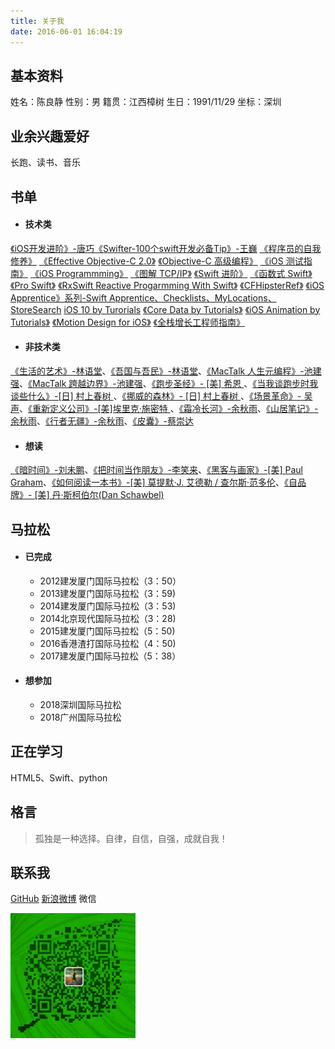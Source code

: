 ```yaml
---
title: 关于我
date: 2016-06-01 16:04:19
---
```


## 基本资料
姓名：陈良静
性别：男
籍贯：江西樟树
生日：1991/11/29
坐标：深圳

## 业余兴趣爱好
长跑、读书、音乐

## 书单
- #### 技术类 
[《iOS开发进阶》-唐巧](https://book.douban.com/subject/26287173/)[《Swifter-100个swift开发必备Tip》-王巍](https://book.douban.com/subject/26386453/)
[《程序员的自我修养》]()
[《Effective Objective-C 2.0》]()
[《Objective-C 高级编程》]()
[《iOS 测试指南》]()
[《iOS Programmming》]()
[《图解 TCP/IP》]()
[《Swift 进阶》]()
[《函数式 Swift》]()
[《Pro Swift》]()
[《RxSwift Reactive Progarmming With Swift》]()
[《CFHipsterRef》]()
[《iOS Apprentice》系列-Swift Apprentice、Checklists、MyLocations、StoreSearch]()
[iOS 10 by Turorials]()
[《Core Data by Tutorials》]()
[《iOS Animation by Tutorials》]()
[《Motion Design for iOS》](https://github.com/Cloudox/Motion-Design-for-iOS)
[《全栈增长工程师指南》]()

- #### 非技术类
[《生活的艺术》-林语堂](https://book.douban.com/subject/1492634/)、[《吾国与吾民》-林语堂](https://book.douban.com/subject/1491239/)、[《MacTalk 人生元编程》-池建强](https://book.douban.com/subject/25826578/)、[《MacTalk 跨越边界》-池建强](https://book.douban.com/subject/26663519/)、[《跑步圣经》- [美] 希恩 ](https://book.douban.com/subject/2340062/)、[《当我谈跑步时我谈些什么》-[日] 村上春树 ](https://book.douban.com/subject/3369600/)、[《挪威的森林》- [日] 村上春树 ](https://book.douban.com/subject/1046265/)、[《场景革命》- 吴声](https://book.douban.com/subject/26575141/)、[《重新定义公司》-[美]埃里克·施密特 ](https://book.douban.com/subject/26582822/)、[《霜冷长河》-余秋雨](https://book.douban.com/subject/1075495/)、[《山居笔记》-余秋雨](https://book.douban.com/subject/1001204/)、[《行者无疆》-余秋雨](https://book.douban.com/subject/1054889/)、[《皮囊》-蔡崇达](https://book.douban.com/subject/26278687/)
- #### 想读
[《暗时间》-刘未鹏](https://book.douban.com/subject/6709809/)、[《把时间当作朋友》-李笑来](https://book.douban.com/subject/3609132/)、[《黑客与画家》-[美] Paul Graham](https://book.douban.com/subject/6021440/)、[《如何阅读一本书》-[美] 莫提默·J. 艾德勒 / 查尔斯·范多伦](https://book.douban.com/subject/1013208/)、[《自品牌》- [美] 丹·斯柯伯尔(Dan Schawbel)](https://book.douban.com/subject/26687512/)

## 马拉松
- #### 已完成
	- 2012建发厦门国际马拉松（3：50）
	- 2013建发厦门国际马拉松（3：59)
	- 2014建发厦门国际马拉松（3：53)
	- 2014北京现代国际马拉松（3：28)
	- 2015建发厦门国际马拉松（5：50)
	- 2016香港渣打国际马拉松（4：50)
	- 2017建发厦门国际马拉松（5：38）
- #### 想参加
    - 2018深圳国际马拉松
    - 2018广州国际马拉松

## 正在学习
HTML5、Swift、python
## 格言
> 孤独是一种选择。自律，自信，自强，成就自我！

## 联系我
[GitHub](https://github.com/ljchen1129)
[新浪微博](http://weibo.com/u/3240004000?topnav=1&wvr=6&topsug=1&is_all=1)
微信

<img src="index/weixingIcon.png" width="200px" height="200px align='left'
">


